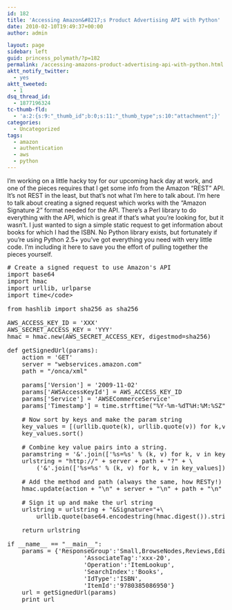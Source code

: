 ```yaml
---
id: 182
title: 'Accessing Amazon&#8217;s Product Advertising API with Python'
date: 2010-02-10T19:49:37+00:00
author: admin

layout: page
sidebar: left
guid: princess_polymath/?p=182
permalink: /accessing-amazons-product-advertising-api-with-python.html
aktt_notify_twitter:
  - yes
aktt_tweeted:
  - 1
dsq_thread_id:
  - 1877196324
tc-thumb-fld:
  - 'a:2:{s:9:"_thumb_id";b:0;s:11:"_thumb_type";s:10:"attachment";}'
categories:
  - Uncategorized
tags:
  - amazon
  - authentication
  - aws
  - python
---
```

I&#8217;m working on a little hacky toy for our upcoming hack day at work, and one of the pieces requires that I get some info from the Amazon &#8220;REST&#8221; API. It&#8217;s not REST in the least, but that&#8217;s not what I&#8217;m here to talk about. I&#8217;m here to talk about creating a signed request which works with the &#8220;Amazon Signature 2&#8221; format needed for the API. There&#8217;s a Perl library to do everything with the API, which is great if that&#8217;s what you&#8217;re looking for, but it wasn&#8217;t. I just wanted to sign a simple static request to get information about books for which I had the ISBN. No Python library exists, but fortunately if you&#8217;re using Python 2.5+ you&#8217;ve got everything you need with very little code. I&#8217;m including it here to save you the effort of pulling together the pieces yourself.

<pre># Create a signed request to use Amazon's API
import base64
import hmac
import urllib, urlparse
import time&lt;/code>

from hashlib import sha256 as sha256

AWS_ACCESS_KEY_ID = 'XXX'
AWS_SECRET_ACCESS_KEY = 'YYY'
hmac = hmac.new(AWS_SECRET_ACCESS_KEY, digestmod=sha256)

def getSignedUrl(params):
    action = 'GET'
    server = "webservices.amazon.com"
    path = "/onca/xml"

    params['Version'] = '2009-11-02'
    params['AWSAccessKeyId'] = AWS_ACCESS_KEY_ID
    params['Service'] = 'AWSECommerceService'
    params['Timestamp'] = time.strftime("%Y-%m-%dT%H:%M:%SZ", time.gmtime())

    # Now sort by keys and make the param string
    key_values = [(urllib.quote(k), urllib.quote(v)) for k,v in params.items()]
    key_values.sort()

    # Combine key value pairs into a string.
    paramstring = '&'.join(['%s=%s' % (k, v) for k, v in key_values])
    urlstring = "http://" + server + path + "?" + \
        ('&'.join(['%s=%s' % (k, v) for k, v in key_values]))

    # Add the method and path (always the same, how RESTy!) and get it ready to sign
    hmac.update(action + "\n" + server + "\n" + path + "\n" + paramstring)

    # Sign it up and make the url string
    urlstring = urlstring + "&Signature="+\
        urllib.quote(base64.encodestring(hmac.digest()).strip())

    return urlstring

if __name__ == "__main__":
    params = {'ResponseGroup':'Small,BrowseNodes,Reviews,EditorialReview,AlternateVersions',
                     'AssociateTag':'xxx-20',
                     'Operation':'ItemLookup',
                     'SearchIndex':'Books', 
                     'IdType':'ISBN',
                     'ItemId':'9780385086950'}
    url = getSignedUrl(params)
    print url
</pre>
